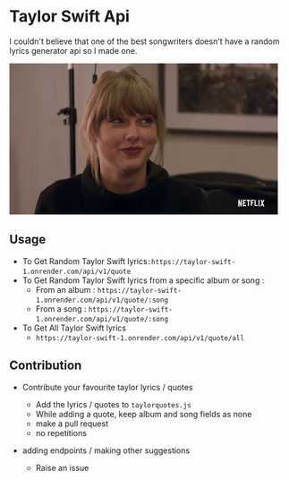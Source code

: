 # Taylor Swift Api

I couldn't believe that one of the best songwriters doesn't have a random lyrics generator api so I made one.




![](taylor.gif)

## Usage
* To Get Random Taylor Swift lyrics```:https://taylor-swift-1.onrender.com/api/v1/quote```
* To Get Random Taylor Swift lyrics from a specific album or song :
  * From an album : ```https://taylor-swift-1.onrender.com/api/v1/quote/:song```
  * From a song : ```https://taylor-swift-1.onrender.com/api/v1/quote/:song```
* To Get All Taylor Swift lyrics 
  * ```https://taylor-swift-1.onrender.com/api/v1/quote/all```
 

## Contribution

* Contribute your favourite taylor lyrics / quotes
  * Add the lyrics / quotes to `taylorquotes.js`
  * While adding a quote, keep album and song fields as none
  * make a pull request
  * no repetitions

* adding endpoints / making other suggestions
    * Raise an issue





